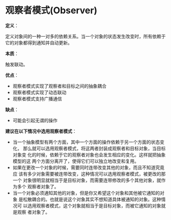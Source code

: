 # 观察者模式(Observer)

**定义**：

定义对象间的一种一对多的依赖关系。当一个对象的状态发生改变时，所有依赖于它的对象都得到通知并自动更新。

**本质**：

触发联动。

**优点**：

- 观察者模式实现了观察者和目标之间的抽象耦合
- 观察者模式实现了动态联动
- 观察者模式支持广播通信

**缺点**：

- 可能会引起无谓的操作

**建议在以下情况中选用观察者模式**：

- 当一个抽象模型有两个方面，其中一个方面的操作依赖于另一个方面的状态变化，
  那么就可以选用观察者模式，将这两者封装成观察者和目标对象，当目标对象变
  化的时候，依赖于它的观察者对象也会发生相应的变化。这样就把抽象模型的这
  两个方面分离开了，使得它们可以独立地改变和复用。
- 如果在更改一个对象的时候，需要同时连带改变其他的对象，而且不知道究竟应
  该有多少对象需要被连带改变，这种情况可以选用观察者模式，被更改的那一个
  对象很明显就相当于是目标对象，而需要连带修改的多个其他对象，就作为多个
  观察者对象了。
- 当一个对象必须通知其他的对象，但是你又希望这个对象和其他被它通知的对象
  是松散耦合的。也就是说这个对象其实不想知道具体被通知的对象。这种情况可
  以选用观察者模式，这个对象就相当于是目标对象，而被它通知的对象就是观察
  者对象了。

